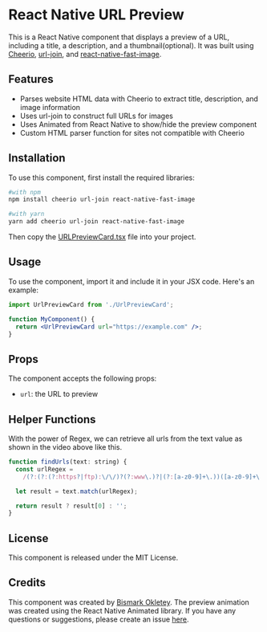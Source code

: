 # React Native URL Preview

This is a React Native component that displays a preview of a URL, including a title, a description, and a thumbnail(optional). It was built using [Cheerio](https://github.com/cheeriojs/cheerio), [url-join](https://github.com/jfromaniello/url-join), and [react-native-fast-image](https://github.com/DylanVann/react-native-fast-image).

## Features

- Parses website HTML data with Cheerio to extract title, description, and image information
- Uses url-join to construct full URLs for images
- Uses Animated from React Native to show/hide the preview component
- Custom HTML parser function for sites not compatible with Cheerio

## Installation

To use this component, first install the required libraries:

```bash
#with npm
npm install cheerio url-join react-native-fast-image

#with yarn
yarn add cheerio url-join react-native-fast-image
```

Then copy the [URLPreviewCard.tsx](https://github.com/BismarkCodes/rndemo/blob/main/src/demos/url%20preview/URLPreviewCard.tsx) file into your project.

## Usage

To use the component, import it and include it in your JSX code. Here's an example:

```jsx
import UrlPreviewCard from './UrlPreviewCard';

function MyComponent() {
  return <UrlPreviewCard url="https://example.com" />;
}
```

## Props

The component accepts the following props:

- `url`: the URL to preview

## Helper Functions

With the power of Regex, we can retrieve all urls from the text value as shown in the video above like this.

```javascript
function findUrls(text: string) {
  const urlRegex =
    /(?:(?:(?:https?|ftp):\/\/)?(?:www\.)?|(?:[a-z0-9]+\.))([a-z0-9]+\.[^\s]{2,}|[a-z0-9]+\.[^\s]{2,}\.[a-z]{2,})\.?/gi;

  let result = text.match(urlRegex);

  return result ? result[0] : '';
}
```

## License

This component is released under the MIT License.

## Credits

This component was created by [Bismark Okletey](https://bismarkamanor.vercel.app). The preview animation was created using the React Native Animated library. If you have any questions or suggestions, please create an issue [here](https://github.com/BismarkCodes/rndemo/issues).

